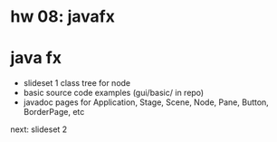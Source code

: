 # hw 08: javafx


# java fx

- slideset 1 class tree for node
- basic source code examples (gui/basic/ in repo)
- javadoc pages for Application, Stage, Scene, Node, Pane, Button, BorderPage, etc

next: slideset 2


